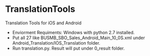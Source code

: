 # TranslationTools
Translation Tools for iOS and Android
* Enviorment Requiments: Windows with python 2.7 installed.
* Put all 27 like BUSMB_SBO_Sales_Android_Main_10_0S.xml under Android_Translation/IOS_Translation folder.
* Run translation.py. Result will put under 0_result folder.

